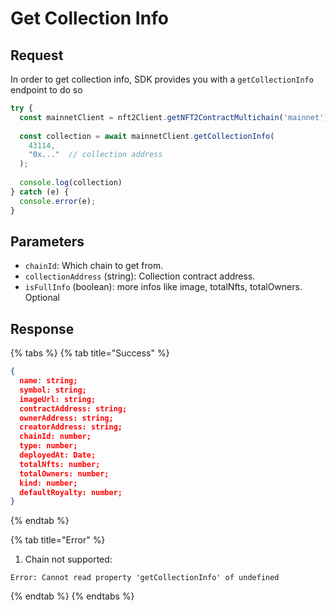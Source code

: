 # Get Collection Info

## Request

In order to get collection info, SDK provides you with a `getCollectionInfo` endpoint to do so

```typescript
try {
  const mainnetClient = nft2Client.getNFT2ContractMultichain('mainnet');
 
  const collection = await mainnetClient.getCollectionInfo(
    43114,
    "0x..."  // collection address
  );
 
  console.log(collection)
} catch (e) {
  console.error(e);
}
```

## Parameters

* `chainId`: Which chain to get from.
* `collectionAddress` (string): Collection contract address.
* `isFullInfo` (boolean): more infos like image, totalNfts, totalOwners. Optional

## Response

{% tabs %}
{% tab title="Success" %}
```json
{
  name: string;
  symbol: string;
  imageUrl: string;
  contractAddress: string;
  ownerAddress: string;
  creatorAddress: string;
  chainId: number;
  type: number;
  deployedAt: Date;
  totalNfts: number;
  totalOwners: number;
  kind: number;
  defaultRoyalty: number;
}
```
{% endtab %}

{% tab title="Error" %}
1. Chain not supported:

```
Error: Cannot read property 'getCollectionInfo' of undefined
```
{% endtab %}
{% endtabs %}
